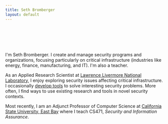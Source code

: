 ```yaml
---
title: Seth Bromberger
layout: default
---
```


<br/><br/><br/><br/>

I'm Seth Bromberger. I create and manage security programs and organizations, focusing particularly on critical infrastructure (industries like energy, finance, manufacturing, and IT). I'm also a teacher.

As an Applied Research Scientist at [Lawrence Livermore National Laboratory](https://www.llnl.gov), I enjoy exploring security issues affecting critical infrastructure. I occasionally [develop tools](/projects) to solve interesting security problems. More often, I find ways to use existing research and tools in novel security contexts.

Most recently, I am an Adjunct Professor of Computer Science at [California State University, East Bay](https://www.csueastbay.edu) where I teach CS471, *Security and Information Assurance*.
